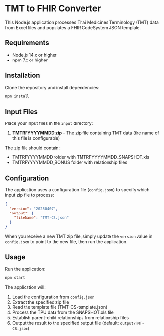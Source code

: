 # TMT to FHIR Converter

This Node.js application processes Thai Medicines Terminology (TMT) data from Excel files and populates a FHIR CodeSystem JSON template.

## Requirements

- Node.js 14.x or higher
- npm 7.x or higher

## Installation

Clone the repository and install dependencies:

```bash
npm install
```

## Input Files

Place your input files in the `input` directory:

1. **TMTRFYYYYMMDD.zip** - The zip file containing TMT data (the name of this file is configurable)

The zip file should contain:
- TMTRFYYYYMMDD folder with TMTRFYYYYMMDD_SNAPSHOT.xls
- TMTRFYYYYMMDD_BONUS folder with relationship files

## Configuration

The application uses a configuration file (`config.json`) to specify which input zip file to process:

```json
{
  "version": "20250407",
  "output": {
    "fileName": "TMT-CS.json"
  }
} 
```

When you receive a new TMT zip file, simply update the `version` value in `config.json` to point to the new file, then run the application.

## Usage

Run the application:

```bash
npm start
```

The application will:
1. Load the configuration from `config.json`
2. Extract the specified zip file
3. Read the template file (TMT-CS-template.json)
4. Process the TPU data from the SNAPSHOT.xls file
5. Establish parent-child relationships from relationship files
6. Output the result to the specified output file (default: `output/TMT-CS.json`)
